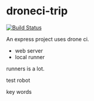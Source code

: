 # droneci-trip

[![Build Status](http://121.5.237.247/api/badges/czzonet/droneci-trip/status.svg)](http://121.5.237.247/czzonet/droneci-trip)

An express project uses drone ci.

- web server
- local runner

runners is a lot.

test robot

key words
